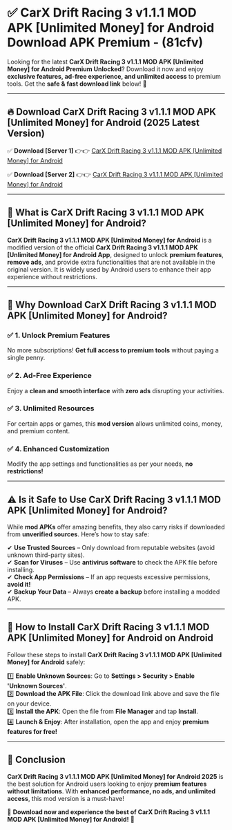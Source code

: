 
# ✅ CarX Drift Racing 3 v1.1.1 MOD APK [Unlimited Money] for Android Download APK Premium -  (81cfv) 

Looking for the latest **CarX Drift Racing 3 v1.1.1 MOD APK [Unlimited Money] for Android Premium Unlocked**? Download it now and enjoy **exclusive features, ad-free experience, and unlimited access** to premium tools. Get the **safe & fast download link** below! 🚀

---

## 🔥 Download CarX Drift Racing 3 v1.1.1 MOD APK [Unlimited Money] for Android (2025 Latest Version)

✅ **Download [Server 1]** 👉👉 [CarX Drift Racing 3 v1.1.1 MOD APK [Unlimited Money] for Android ](https://apkcomod.com?title=CarX_Drift_Racing_3_v1.1.1_MOD_APK_[Unlimited_Money]_for_Android)  

✅ **Download [Server 2]** 👉👉 [CarX Drift Racing 3 v1.1.1 MOD APK [Unlimited Money] for Android ](https://apkcomod.com?title=CarX_Drift_Racing_3_v1.1.1_MOD_APK_[Unlimited_Money]_for_Android)  


---

## 📌 What is CarX Drift Racing 3 v1.1.1 MOD APK [Unlimited Money] for Android?

**CarX Drift Racing 3 v1.1.1 MOD APK [Unlimited Money] for Android** is a modified version of the official **CarX Drift Racing 3 v1.1.1 MOD APK [Unlimited Money] for Android App**, designed to unlock **premium features**, **remove ads**, and provide extra functionalities that are not available in the original version. It is widely used by Android users to enhance their app experience without restrictions.

---

## 🌟 Why Download CarX Drift Racing 3 v1.1.1 MOD APK [Unlimited Money] for Android?

### ✅ 1. Unlock Premium Features
No more subscriptions! **Get full access to premium tools** without paying a single penny.

### ✅ 2. Ad-Free Experience
Enjoy a **clean and smooth interface** with **zero ads** disrupting your activities.

### ✅ 3. Unlimited Resources
For certain apps or games, this **mod version** allows unlimited coins, money, and premium content.

### ✅ 4. Enhanced Customization
Modify the app settings and functionalities as per your needs, **no restrictions!**

---

## ⚠️ Is it Safe to Use CarX Drift Racing 3 v1.1.1 MOD APK [Unlimited Money] for Android?

While **mod APKs** offer amazing benefits, they also carry risks if downloaded from **unverified sources**. Here’s how to stay safe:

✔ **Use Trusted Sources** – Only download from reputable websites (avoid unknown third-party sites).  
✔ **Scan for Viruses** – Use **antivirus software** to check the APK file before installing.  
✔ **Check App Permissions** – If an app requests excessive permissions, **avoid it!**  
✔ **Backup Your Data** – Always **create a backup** before installing a modded APK.

---

## 📲 How to Install CarX Drift Racing 3 v1.1.1 MOD APK [Unlimited Money] for Android on Android

Follow these steps to install **CarX Drift Racing 3 v1.1.1 MOD APK [Unlimited Money] for Android** safely:

1️⃣ **Enable Unknown Sources**: Go to **Settings > Security > Enable 'Unknown Sources'**.  
2️⃣ **Download the APK File**: Click the download link above and save the file on your device.  
3️⃣ **Install the APK**: Open the file from **File Manager** and tap **Install**.  
4️⃣ **Launch & Enjoy**: After installation, open the app and enjoy **premium features for free!**

---

## 🚀 Conclusion

**CarX Drift Racing 3 v1.1.1 MOD APK [Unlimited Money] for Android 2025** is the best solution for Android users looking to enjoy **premium features without limitations**. With **enhanced performance, no ads, and unlimited access**, this mod version is a must-have!

🔻 **Download now and experience the best of CarX Drift Racing 3 v1.1.1 MOD APK [Unlimited Money] for Android!** 🔻

